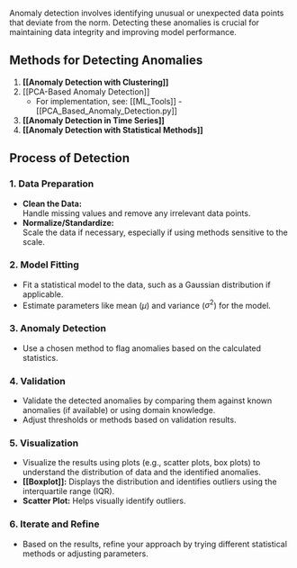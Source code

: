 Anomaly detection involves identifying unusual or unexpected data points that deviate from the norm. Detecting these anomalies is crucial for maintaining data integrity and improving model performance.

## Methods for Detecting Anomalies

1. **[[Anomaly Detection with Clustering]]**
2. [[PCA-Based Anomaly Detection]]
   - For implementation, see: [[ML_Tools]] - [[PCA_Based_Anomaly_Detection.py]]
3. **[[Anomaly Detection in Time Series]]**
4. **[[Anomaly Detection with Statistical Methods]]**

## Process of Detection

### 1. **Data Preparation**
   - **Clean the Data:**  
     Handle missing values and remove any irrelevant data points.
   - **Normalize/Standardize:**  
     Scale the data if necessary, especially if using methods sensitive to the scale.

### 2. **Model Fitting**
   - Fit a statistical model to the data, such as a Gaussian distribution if applicable.
   - Estimate parameters like mean ($\mu$) and variance ($\sigma^2$) for the model.

### 3. **Anomaly Detection**
   - Use a chosen method to flag anomalies based on the calculated statistics.

### 4. **Validation**
   - Validate the detected anomalies by comparing them against known anomalies (if available) or using domain knowledge.
   - Adjust thresholds or methods based on validation results.

### 5. **Visualization**
   - Visualize the results using plots (e.g., scatter plots, box plots) to understand the distribution of data and the identified anomalies.
- **[[Boxplot]]:** Displays the distribution and identifies outliers using the interquartile range (IQR).
- **Scatter Plot:** Helps visually identify outliers.

### 6. **Iterate and Refine**
   - Based on the results, refine your approach by trying different statistical methods or adjusting parameters.